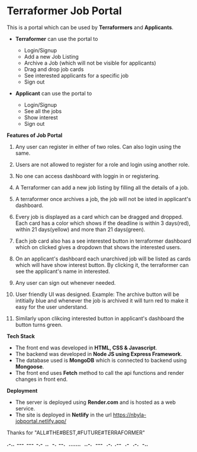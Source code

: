 
# Terraformer Job Portal

This is a portal which can be used by **Terraformers** and **Applicants**.

* **Terraformer** can use the portal to   
    * Login/Signup
    * Add a new Job Listing
    * Archive a Job (which will not be visible for applicants)
    * Drag and drop job cards
    * See interested applicants for a specific job
    * Sign out

* **Applicant** can use the portal to
    * Login/Signup
    * See all the jobs
    * Show interest
    * Sign out

**Features of Job Portal**

   1. Any user can register in either of two roles. Can also login using the same.

 2. Users are not allowed to register for a role and login using another role.

 3. No one can access dashboard with loggin in or registering.

 4. A Terraformer can add a new job listing by filling all the details of a job.

 5. A terraformer once archives a job, the job will not be isted in applicant's dashboard.

 6. Every job is displayed as a card which can be dragged and dropped. Each card has a color which shows if the deadline is 
 within 3 days(red), within 21 days(yellow) and more than 21 days(green).

 7. Each job card also has a see interested button in terraformer dashboard which on clicked gives a dropdown that shows the 
 interested users.

 8. On an applicant's dashboard each unarchived job will be listed as cards which will have show interest button. By clicking it,
 the terraformer can see the applicant's name in interested.

 9. Any user can sign out whenever needed.

 10. User friendly UI was designed. Example: The archive button will be intitially blue and whenever the  job  is archived it will turn 
 red to make it easy for the user understand. 

 11. Similarly upon clikcing interested button in applicant's dashboard the button turns green.



**Tech Stack**

* The front end was developed in **HTML, CSS & Javascript**.
* The backend was developed in **Node JS using Express Framework**.
* The database used is **MongoDB** which is connected to backend using **Mongoose**.
* The front end uses **Fetch** method to call the api functions and render changes in front end.

**Deployment**

*  The server is deployed using **Render.com** and is hosted as a web service.
* The site is deployed in **Netlify** in the url https://nbyla-jobportal.netlify.app/



Thanks for "ALL#THE#BEST,#FUTURE#TERRAFORMER"

**.-..  &nbsp;---  &nbsp;---&nbsp;  -.-  &nbsp;.. &nbsp; -.  &nbsp;--. &nbsp; ....... &nbsp; ..-. &nbsp; --- &nbsp; .-.&nbsp;  .-- &nbsp; .- &nbsp; .-. &nbsp; -..**













